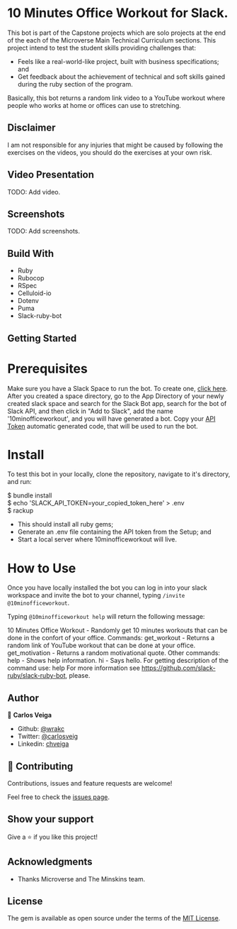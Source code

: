 # 10 Minutes Office Workout for Slack.

This bot is part of the Capstone projects which are solo projects at the end of the each of the Microverse Main Technical Curriculum sections. This project intend to test the student skills providing challenges that:

- Feels like a real-world-like project, built with business specifications; and
- Get feedback about the achievement of technical and soft skills gained during the ruby section of the program.

Basically, this bot returns a random link video to a YouTube workout where people who works at home or offices can use to stretching.

## Disclaimer
I am not responsible for any injuries that might be caused by following the exercises on the videos, you should do the exercises at your own risk.

## Video Presentation

TODO: Add video.

## Screenshots

TODO: Add screenshots.

## Build With

- Ruby
- Rubocop
- RSpec
- Celluloid-io
- Dotenv
- Puma
- Slack-ruby-bot

## Getting Started

# Prerequisites

Make sure you have a Slack Space to run the bot. 
To create one, [click here](https://slack.com/get-started#/create).
After you created a space directory, go to the App Directory of your newly created slack space and search for the Slack Bot app, search for the bot of Slack API, and then click in "Add to Slack", add the name '10minofficeworkout', and you will have generated a bot. Copy your [API Token](https://api.slack.com/legacy/custom-integrations/legacy-tokens) automatic generated code, that will be used to run the bot.

# Install

To test this bot in your locally, clone the repository, navigate to it's directory, and run:

$ bundle install <br>
$ echo 'SLACK_API_TOKEN=your_copied_token_here' > .env <br>
$ rackup <br>

- This should install all ruby gems;
- Generate an .env file containing the API token from the Setup; and 
- Start a local server where 10minofficeworkout will live.
  
# How to Use

Once you have locally installed the bot you can log in into your slack workspace and invite the bot to your channel, typing `/invite @10minofficeworkout`. 

Typing `@10minofficeworkout help` will return the following message:

10 Minutes Office Workout - Randomly get 10 minutes workouts that can be done in the confort of your office.
Commands:
get_workout - Returns a random link of YouTube workout that can be done at your office.
get_motivation - Returns a random motivational quote.
Other commands:
help - Shows help information.
hi - Says hello.
For getting description of the command use: help <command>
For more information see https://github.com/slack-ruby/slack-ruby-bot, please.

## Author

👤 **Carlos Veiga**

- Github: [@wrakc](https://github.com/wrakc)
- Twitter: [@carlosveig](https://twitter.com/carlosveig)
- Linkedin: [chveiga](https://linkedin.com/chveiga)

## 🤝 Contributing

Contributions, issues and feature requests are welcome!

Feel free to check the [issues page](issues/).

## Show your support

Give a ⭐️ if you like this project!

## Acknowledgments

- Thanks Microverse and The Minskins team.

## License

The gem is available as open source under the terms of the [MIT License](LICENSE.txt).
